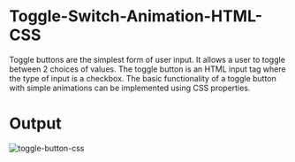 # Toggle-Switch-Animation-HTML-CSS
Toggle buttons are the simplest form of user input. 
It allows a user to toggle between 2 choices of values. The toggle button is an HTML input tag where the type of input is a checkbox. 
The basic functionality of a toggle button with simple animations can be implemented using CSS properties. 
# Output
![toggle-button-css](https://github.com/Educornerz/Toggle-Switch-Animation-HTML-CSS/assets/137485365/8a1d103a-4795-432d-90e5-7e2874bbec81)
